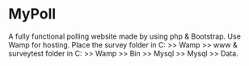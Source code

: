 # MyPoll
A fully functional polling website made by using php &amp; Bootstrap. Use Wamp for hosting. Place the survey folder in C: >> Wamp >> www  &amp;   surveytest folder in C: >> Wamp  >> Bin >> Mysql >> Mysql >> Data.    
